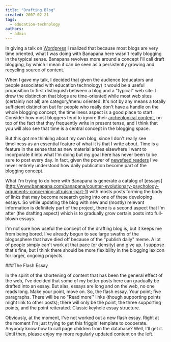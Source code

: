 ```yaml
---
title: "Drafting Blog"
created: 2007-02-21
tags: 
  - education-technology
authors: 
  - admin
---
```


In giving a talk on [Wordpress](http://www.wordpress.org) I realized that because most blogs are very time oriented, what I was doing with Banapana here wasn't really blogging in the typical sense. Banapana revolves more around a concept I'll call draft blogging, by which I mean it can be seen as a persistently growing and recycling source of content.

When I gave my talk, I decided that given the audience (educators and people associated with education technology) it would be a useful proposition to first distinguish between a blog and a "typical" web site. I drew the distinction that blogs are time-oriented while most web sites (certainly not all) are category/menu oriented. It's not by any means a totally sufficient distinction but for people who really don't have a handle on the whole blogging concept, the timeliness aspect is a good place to start. Consider how most bloggers tend to ignore their [archeological content](http://www.pearsonified.com/2006/11/wicked-wordpress-archives-in-one-easy-step.php), on top of the fact that they frequently write in present tense, and I think that you will also see that time is a central concept in the blogging space.

But this got me thinking about my own blog, since I don't really see timeliness as an essential feature of what it is that I write about. Time is a feature in the sense that as new material arises elsewhere I want to incorporate it into what I'm doing but my goal here has never been to be sure to post every day. In fact, given the power of [newsfeed readers](http://www.newsgator.com) I've never entirely understood how daily publication become part of the blogging concept.

What I'm trying to do here with Banapana is generate a catalog of \[essays\](http://www.banapana.com/banapana/counter-evolutionary-psychology-arguments-concerning-altruism-part-1) with mosts posts forming the body of links that may become research going into one of these developing essays. So while updating the blog with new and (mostly) relevant information is definitely part of the project, there is a second aspect that I'm after (the drafting aspect) which is to gradually grow certain posts into full-blown essays.

I'm not sure how useful the concept of the drafting blog is, but it keeps me from being bored. I've already begun to see large swaths of the blogosphere that have died off because of the "publish daily" meme. A lot of people simply can't work at that pace (or density) and give up. I suppose that's fine, but I think there should be more flexibility in the blogging lexicon for larger, ongoing projects.

###The Flash Essay

In the spirit of the shortening of content that has been the general effect of the web, I've decided that some of my better posts here can gradually be drafted into an essay. But alas, essays are long and on the web, no one reads long. Make your point, move on. So, the flash essay. Your point; five paragraphs. There will be no "Read more'' links (though supporting points might link to other posts); there will only be the point, the three supporting points, and the point reiterated. Classic keyhole essay structure.

Obviously, at the moment, I've not worked out a new flash essay. Right at the moment I'm just trying to get this friggin' template to cooperate. Anybody know how to call page children from the database? Well, I'll get it. Until then, please enjoy my more regularly updated content on the left.
